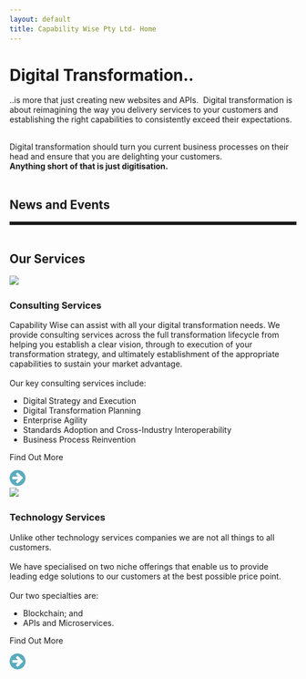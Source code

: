 ```yaml
---
layout: default
title: Capability Wise Pty Ltd- Home
---
```



<div class="content-zone-1">
<div class="content-block-1">

<h1>Digital Transformation..</h1>

..is more that just creating new websites and APIs.  Digital transformation is about reimagining the way you delivery services to your customers and establishing the right capabilities to consistently exceed their expectations.

<br/>
Digital transformation should turn you current business processes on their head and ensure that you are delighting your customers.
<br/>
<b>Anything short of that is just digitisation.</b>
<br/><br/>
</div>
</div>

<div class="content-zone-2">
<div class="content-block-1">
<h2>News and Events</h2>

<div>
<style>
.mySlides {display:none}
.w3-left, .w3-right, .w3-badge {cursor:pointer}
.w3-left{float:left!important}
.w3-right{float:right!important}
.w3-badge {background-color:#000;color:#fff;display:inline-block;padding:0px;text-align:center;height:13px;width:13px; border-radius:50%}
.w3-border{border:1px solid #ccc!important}
.w3-padding-left{padding-left:16px!important}.w3-padding-right{padding-right:16px!important}
.w3-transparent{background-color:transparent!important}
.w3-white,.w3-hover-white:hover{color:#000!important;background-color:#fff!important}
.w3-hover-text-khaki:hover{color:#b4aa50!important}
.w3-display-bottommiddle{
position:absolute;
bottom:0;
opacity:0.7;
width:100%;
text-align:center
}
.w3-center{display:inline-block}
.w3-large{font-size:18px!important}
.w3-section{margin-top:16px!important}
.w3-content{max-width:980px;margin:auto;font-family:Verdana,sans-serif;font-size:15px;line-height:1.5;overflow-x:hidden}
.w3-container{padding:0.01em 16px}
.w3-container:after,.w3-container:before{content:"";display:table;clear:both}
.w3-display-container{position:relative;border:solid;}
</style>

<div class="w3-content w3-display-container" style="max-width:800px;max-height:600px">
<div class="mySlides" style="text-align:center;">
<table>
<tr>
<td>
<a href="https://goo.gl/TaS2Ba"><img src="{{site.url | absolute}}/images/SydneySummit.jpg"/></a>
</td>
<td>
<img src="{{site.url | absolute}}/images/ml-photo.jpg" width="200px"/><br/>
Our Managing Director, Matt Lewis will be presenting at the WSO2 Sydney Summit 2017.  
<br/><br/><a href="https://goo.gl/TaS2Ba">Book your tickets today.</a>
</td>
</tr>
</table>
</div>

<div class="mySlides" style="text-align:center;">
<table>
<tr>
<td>
The Digital Business Council has released the Interoperabilty Framework for eInvoicing.
</td>
</tr>
</table>
</div>

  <div class="w3-center w3-section w3-large w3-text-white w3-display-bottommiddle" >
    <span class="w3-badge dotObjects w3-border w3-transparent w3-hover-white" onclick="currentDiv(1)"></span>
    <span class="w3-badge dotObjects w3-border w3-transparent w3-hover-white" onclick="currentDiv(2)"></span>
  </div>
</div>
  
<script>
var slideIndex = 1;
showDivs(slideIndex);

function plusDivs(n) {
  showDivs(slideIndex += n);
}

function currentDiv(n) {
  showDivs(slideIndex = n);
}

function showDivs(n) {
  var i;
  var x = document.getElementsByClassName("mySlides");
  var dots = document.getElementsByClassName("dotObjects");
  if (n > x.length) {slideIndex = 1}    
  if (n < 1) {slideIndex = x.length}
  for (i = 0; i < x.length; i++) {
     x[i].style.display = "none";  
  }
  for (i = 0; i < dots.length; i++) {
     dots[i].className = dots[i].className.replace(" w3-white", "");  }
  x[slideIndex-1].style.display = "block";  
  dots[slideIndex-1].className += " w3-white";
}
</script>

</div>
<br>
</div>

</div>

<div class="content-zone-3">
<div class="content-block-1">
<h2>Our Services</h2>

<div class="call-to-action">
<div class="cta-wrapper">
<div class="cta-frame">
</div>
<div class="cta-header-img"><img src="{{site.url | absolute}}/images/product-2.png"/>
</div>
<div class="cta-header">
<h3>Consulting Services</H3>
</div>

<div class="cta-text">
Capability Wise can assist with all your digital transformation needs.  We provide consulting services across the full transformation lifecycle from helping you establish a clear vision, through to execution of your transformation strategy, and ultimately establishment of the appropriate capabilities to sustain your market advantage.
<br/><br/>
Our key consulting services include:
<ul>
<li>Digital Strategy and Execution</li>
<li>Digital Transformation Planning</li>
<li>Enterprise Agility</li>
<li>Standards Adoption and Cross-Industry Interoperability</li>
<li>Business Process Reinvention</li>
</ul>
</div>

<div class="cta-action-prompt">
<p>Find Out More</p>
</div>
<div class="cta-action-img">
<img src="./images/fwd-arrow-icon.png"/>
</div>
</div>

<div class="cta-wrapper">
<div class="cta-frame">
</div>

<div class="cta-header-img">
<img src="{{site.url | absolute}}/images/product-3.png"/>
</div>
<div class="cta-header">
<h3>Technology Services</h3>
</div>

<div class="cta-text">
Unlike other technology services companies we are not all things to all customers.  
<br/></br/>
We have specialised on two niche offerings that enable us to provide leading edge solutions to our customers at the best possible price point.  
<br/><br/>
Our two specialties are:
<ul>
<li>Blockchain; and </li>
<li>APIs and Microservices.</li>
</ul>
</div>

<div class="cta-action-prompt">
<p>Find Out More</p>
</div>
<div class="cta-action-img">
<img src="./images/fwd-arrow-icon.png"/>
</div>
</div>

</div>
</div>

